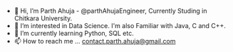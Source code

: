 - 👋 Hi, I’m Parth Ahuja - @parthAhujaEngineer, Currently Studing in Chitkara University.
- 👀 I’m interested in Data Science. I'm also Familiar with Java, C and C++.
- 🌱 I’m currently learning Python, SQL etc.
- 📫 How to reach me ... contact.parth.ahuja@gmail.com

<!---
parthAhujaEngineer/parthAhujaEngineer is a ✨ special ✨ repository because its `README.md` (this file) appears on your GitHub profile.
You can click the Preview link to take a look at your changes.
--->

